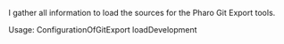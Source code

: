 I gather all information to load the sources for the Pharo Git Export tools.

Usage:
	ConfigurationOfGitExport loadDevelopment